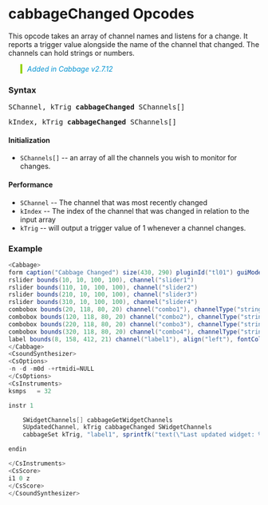 # cabbageChanged Opcodes

This opcode takes an array of channel names and listens for a change. It reports a trigger value alongside the name of the channel that changed. The channels can hold strings or numbers. 


<blockquote style="font-style:italic;border-left:10px solid #93d200;color:rgb(3, 147, 210);padding:1px;padding-left:10px;margin-top:0px;margin-bottom:1px;border-left-width:0.25rem"> Added in Cabbage v2.7.12</blockquote>

### Syntax

<pre>SChannel, kTrig <b>cabbageChanged</b> SChannels[]</pre>
<pre>kIndex, kTrig <b>cabbageChanged</b> SChannels[]</pre>

#### Initialization

* `SChannels[]` -- an array of all the channels you wish to monitor for changes.

#### Performance

* `SChannel` -- The channel that was most recently changed
* `kIndex` -- The index of the channel that was changed in relation to the input array
* `kTrig` -- will output a trigger value of 1 whenever a channel changes. 

### Example

```csharp
<Cabbage>
form caption("Cabbage Changed") size(430, 290) pluginId("tl01") guiMode("queue")
rslider bounds(10, 10, 100, 100), channel("slider1")
rslider bounds(110, 10, 100, 100), channel("slider2")
rslider bounds(210, 10, 100, 100), channel("slider3")
rslider bounds(310, 10, 100, 100), channel("slider4")
combobox bounds(20, 118, 80, 20) channel("combo1"), channelType("string")
combobox bounds(120, 118, 80, 20) channel("combo2"), channelType("string")
combobox bounds(220, 118, 80, 20) channel("combo3"), channelType("string")
combobox bounds(320, 118, 80, 20) channel("combo4"), channelType("string")
label bounds(8, 158, 412, 21) channel("label1"), align("left"), fontColour(0, 0, 0, 255) text("Most recently changed widget:")
</Cabbage>
<CsoundSynthesizer>
<CsOptions>
-n -d -m0d -+rtmidi=NULL 
</CsOptions>
<CsInstruments>
ksmps   = 32  

instr 1

    SWidgetChannels[] cabbageGetWidgetChannels
    SUpdatedChannel, kTrig cabbageChanged SWidgetChannels
    cabbageSet kTrig, "label1", sprintfk("text(\"Last updated widget: %s\n\")", SUpdatedChannel)

endin

</CsInstruments>
<CsScore>
i1 0 z
</CsScore>
</CsoundSynthesizer>
```
